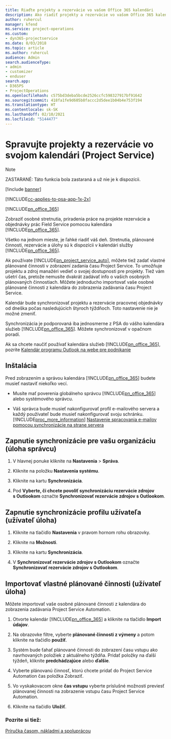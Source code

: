 ```yaml
---
title: Riaďte projekty a rezervácie vo vašom Office 365 kalendári
description: Ako riadiť projekty a rezervácie vo vašom Office 365 kalendári
author: ruhercul
manager: kfend
ms.service: project-operations
ms.custom:
- dyn365-projectservice
ms.date: 8/03/2018
ms.topic: article
ms.author: ruhercul
audience: Admin
search.audienceType:
- admin
- customizer
- enduser
search.app:
- D365PS
- ProjectOperations
ms.openlocfilehash: c575bd3deba5bcde2526ccfc598327917bf91642
ms.sourcegitcommit: 418fa1fe9d605b8faccc2d5dee1b04b4e753f194
ms.translationtype: HT
ms.contentlocale: sk-SK
ms.lasthandoff: 02/10/2021
ms.locfileid: "5144477"
---
```

# <a name="manage-projects-and-bookings-in-your-calendar-project-service"></a>Spravujte projekty a rezervácie vo svojom kalendári (Project Service)

> [!Note]
> ZASTARANÉ: Táto funkcia bola zastaraná a už nie je k dispozícii.

[!include [banner](../includes/psa-now-project-operations.md)]

[!INCLUDE[cc-applies-to-psa-app-1x-2x](../includes/cc-applies-to-psa-app-1x-2x.md)]

[!INCLUDE[pn_office_365](../includes/pn-office-365.md)] 

Zobraziť osobné stretnutia, priradenia práce na projekte rezervácie a objednávky prác Field Service pomocou kalendára [!INCLUDE[pn_office_365](../includes/pn-office-365.md)].  
  
 Všetko na jednom mieste, je ľahké riadiť váš deň. Stretnutia, plánované činnosti, rezervácie a úlohy sú k dispozícii v kalendári služby [!INCLUDE[pn_office_365](../includes/pn-office-365.md)].  
  
 Ak používate [!INCLUDE[pn_project_service_auto](../includes/pn-project-service-auto.md)], môžete tiež zadať vlastné plánované činnosti v zobrazení zadania času Project Service. To umožňuje projektu a zdroj manažéri vedieť o svojej dostupnosti pre projekty. Tiež vám ušetrí čas, pretože nemusíte dvakrát zadávať info o vašich osobných plánovaných činnostiach. Môžete jednoducho importovať vaše osobné plánované činnosti z kalendára do zobrazenia zadávania času Project Service.  
  
 Kalendár bude synchronizovať projektu a rezervácie pracovnej objednávky od dneška počas nasledujúcich štyroch týždňoch. Toto nastavenie nie je možné zmeniť.  
  
 Synchronizácia je podporovaná iba jednosmerne z PSA do vášho kalendára služieb [!INCLUDE[pn_office_365](../includes/pn-office-365.md)]. Môžete synchronizovať v opačnom poradí. 
  
 Ak sa chcete naučiť používať kalendára služieb [!INCLUDE[pn_office_365](../includes/pn-office-365.md)], pozrite [Kalendár programu Outlook na webe pre podnikanie](https://support.office.com/article/Calendar-in-Outlook-on-the-web-for-business-5219c457-d1fe-4c2f-9032-1a816b88e936)  
  
## <a name="setup"></a>Inštalácia  
 Pred zobrazením a správou kalendára [!INCLUDE[pn_office_365](../includes/pn-office-365.md)] budete musieť nastaviť niekoľko vecí.  
  
- Musíte mať poverenia globálneho správcu [!INCLUDE[pn_office_365](../includes/pn-office-365.md)] alebo systémového správcu.  
  
- Váš správca bude musieť nakonfigurovať profil e-mailového servera a každý používateľ bude musieť nakonfigurovať svoju schránku. [!INCLUDE[proc_more_information](../includes/proc-more-information.md)] [Nastavenie spracovania e-mailov pomocou synchronizácie na strane servera](https://docs.microsoft.com/dynamics365/customerengagement/on-premises/admin/set-up-server-side-synchronization-of-email-appointments-contacts-and-tasks)  
  
## <a name="turn-on-synchronization-for-your-organization-admin-task"></a>Zapnutie synchronizácie pre vašu organizáciu (úloha správcu)  
  
1.  V hlavnej ponuke kliknite na **Nastavenia** > **Správa**.  
  
2.  Kliknite na položku **Nastavenia systému**.  
  
3.  Kliknite na kartu **Synchronizácia**.  
  
4.  Pod **Vyberte, či chcete povoliť synchronizáciu rezervácie zdrojov s Outlookom** označte **Synchronizovať rezervácie zdrojov s Outlookom**.  
  
## <a name="turn-on-synchronization-for-your-user-profile-user-task"></a>Zapnutie synchronizácie profilu užívateľa (užívateľ úloha)  
  
1.  Kliknite na tlačidlo **Nastavenia**  v pravom hornom rohu obrazovky.  
  
2.  Kliknite na **Možnosti**.  
  
3.  Kliknite na kartu **Synchronizácia**.  
  
4.  V **Synchronizovať rezervácie zdrojov s Outlookom** označte **Synchronizovať rezervácie zdrojov s Outlookom**.  
  
## <a name="import-your-personal-appointments-user-task"></a>Importovať vlastné plánované činnosti (užívateľ úloha)  
 Môžete importovať vaše osobné plánované činnosti z kalendára do zobrazenia zadávania Project Service Automation.  
  
1. Otvorte kalendár [!INCLUDE[pn_office_365](../includes/pn-office-365.md)] a kliknite na tlačidlo **Import údajov**.  
  
2. Na obrazovke filtre, vyberte **plánované činnosti z výmeny** a potom kliknite na tlačidlo **použiť**.  
  
3. Systém bude ťahať plánované činnosti do zobrazení času vstupu ako navrhovaných položiek z aktuálneho týždňa. Pridať položky na ďalší týždeň, kliknite **predchádzajúce** alebo **ďalšie**.  
  
4. Vyberte plánovanú činnosť, ktorú chcete pridať do Project Service Automation čas položka Zobraziť.  
  
5. Vo vyskakovacom okne **čas vstupu** vyberte príslušné možnosti previesť plánovanej činnosti na zobrazenie vstupu času Project Service Automation.  
  
6. Kliknite na tlačidlo **Uložiť**.  
  
### <a name="see-also"></a>Pozrite si tiež:  
 [Príručka časom, nákladmi a spoluprácou](../psa/time-expense-collaboration-guide.md)

